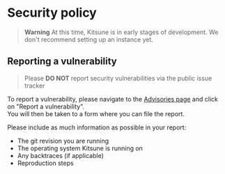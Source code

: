 # Security policy

> **Warning**
> At this time, Kitsune is in early stages of development. We don't recommend setting up an instance yet.

## Reporting a vulnerability

> Please **DO NOT** report security vulnerabilities via the public issue tracker

To report a vulnerability, please navigate to the [Advisories page](https://github.com/kitsune-soc/kitsune/security/advisories) and click on "Report a vulnerability".  
You will then be taken to a form where you can file the report.

Please include as much information as possible in your report:

- The git revision you are running
- The operating system Kitsune is running on
- Any backtraces (if applicable)
- Reproduction steps
